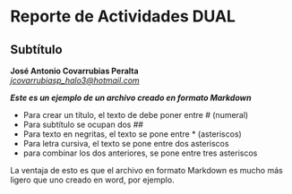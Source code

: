 # Reporte de Actividades DUAL #
## Subtítulo ##
**José Antonio Covarrubias Peralta**  
*jcovarrubiasp_halo3@hotmail.com*

  
***Este es un ejemplo de un archivo creado en formato Markdown*** 

* Para crear un título, el texto de debe poner entre # (numeral)
* Para subtítulo se ocupan dos ##
* Para texto en negritas, el texto se pone entre * (asteriscos)
* Para letra cursiva, el texto se pone entre dos asteriscos
* para combinar los dos anteriores, se pone entre tres asteriscos

La ventaja de esto es que el archivo en formato Markdown es mucho más ligero que uno creado en word, por ejemplo.
